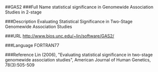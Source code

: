##GAS2
###Full Name
statistical significance in Genomewide Association Studies in 2-stage

###Description
Evaluating Statistical Significance in Two-Stage Genomewide Association Studies

###URL
http://www.bios.unc.edu/~lin/software/GAS2/

###Language
FORTRAN77

###Reference
Lin (2006), "Evaluating statistical significance in two-stage genomewide association studies", American Journal of Human Genetics, 78(3):505-509


